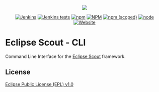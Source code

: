 <p align="center">
  <a href="https://www.eclipse.org/scout/" target="_blank" rel="noopener noreferrer"><img src="https://eclipsescout.github.io/assets/img/eclipse-scout-logo.svg"></a>
</p>

<p align="center">
  <a href="https://ci.eclipse.org/scout/view/Scout%20Nightly%20Jobs/job/scout-integration-22.0-RT-nightly_pipeline/" target="_blank" rel="noopener noreferrer"><img alt="Jenkins" src="https://img.shields.io/jenkins/build?jobUrl=https%3A%2F%2Fci.eclipse.org%2Fscout%2Fview%2FScout%2520Nightly%2520Jobs%2Fjob%2Fscout-integration-22.0-RT-nightly_pipeline%2F"></a>
  <a href="https://ci.eclipse.org/scout/view/Scout%20Nightly%20Jobs/job/scout-integration-22.0-RT-nightly_pipeline/" target="_blank" rel="noopener noreferrer"><img alt="Jenkins tests" src="https://img.shields.io/jenkins/tests?compact_message&jobUrl=https%3A%2F%2Fci.eclipse.org%2Fscout%2Fview%2FScout%2520Nightly%2520Jobs%2Fjob%2Fscout-integration-22.0-RT-nightly_pipeline%2F"></a>
  <a href="https://www.npmjs.com/package/@eclipse-scout/cli" target="_blank" rel="noopener noreferrer"><img alt="npm" src="https://img.shields.io/npm/dm/@eclipse-scout/cli"></a>
  <a href="https://www.eclipse.org/legal/epl-v10.html" target="_blank" rel="noopener noreferrer"><img alt="NPM" src="https://img.shields.io/npm/l/@eclipse-scout/cli"></a>
  <a href="https://www.npmjs.com/package/@eclipse-scout/cli" target="_blank" rel="noopener noreferrer"><img alt="npm (scoped)" src="https://img.shields.io/npm/v/@eclipse-scout/cli"></a>
  <a href="https://www.npmjs.com/package/@eclipse-scout/cli" target="_blank" rel="noopener noreferrer"><img alt="node" src="https://img.shields.io/node/v/@eclipse-scout/cli"></a>
  <a href="https://www.eclipse.org/scout/" target="_blank" rel="noopener noreferrer"><img alt="Website" src="https://img.shields.io/website?url=https%3A%2F%2Fwww.eclipse.org%2Fscout%2F"></a>
</p>

# Eclipse Scout - CLI

Command Line Interface for the [Eclipse Scout](https://www.npmjs.com/package/@eclipse-scout/core) framework.

## License

[Eclipse Public License (EPL) v1.0](https://www.eclipse.org/legal/epl-v10.html)
